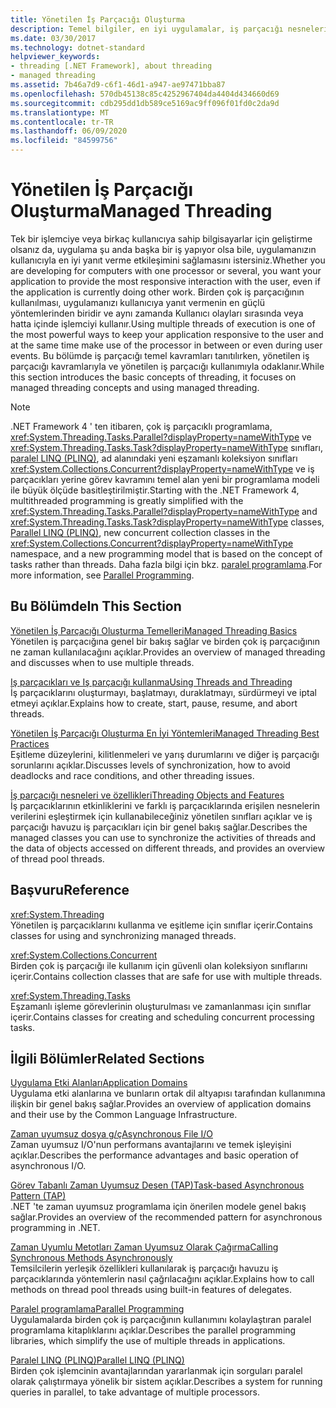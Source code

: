 ```yaml
---
title: Yönetilen İş Parçacığı Oluşturma
description: Temel bilgiler, en iyi uygulamalar, iş parçacığı nesneleri & özellikler, başvuru sayfaları & daha fazlasını kapsayan, .NET 'teki yönetilen iş parçacığı hakkındaki makalelerin bağlantılarını inceleyin.
ms.date: 03/30/2017
ms.technology: dotnet-standard
helpviewer_keywords:
- threading [.NET Framework], about threading
- managed threading
ms.assetid: 7b46a7d9-c6f1-46d1-a947-ae97471bba87
ms.openlocfilehash: 570db45138c85c4252967404da4404d434660d69
ms.sourcegitcommit: cdb295dd1db589ce5169ac9ff096f01fd0c2da9d
ms.translationtype: MT
ms.contentlocale: tr-TR
ms.lasthandoff: 06/09/2020
ms.locfileid: "84599756"
---
```

# <a name="managed-threading"></a><span data-ttu-id="73258-103">Yönetilen İş Parçacığı Oluşturma</span><span class="sxs-lookup"><span data-stu-id="73258-103">Managed Threading</span></span>
<span data-ttu-id="73258-104">Tek bir işlemciye veya birkaç kullanıcıya sahip bilgisayarlar için geliştirme olsanız da, uygulama şu anda başka bir iş yapıyor olsa bile, uygulamanızın kullanıcıyla en iyi yanıt verme etkileşimini sağlamasını istersiniz.</span><span class="sxs-lookup"><span data-stu-id="73258-104">Whether you are developing for computers with one processor or several, you want your application to provide the most responsive interaction with the user, even if the application is currently doing other work.</span></span> <span data-ttu-id="73258-105">Birden çok iş parçacığının kullanılması, uygulamanızı kullanıcıya yanıt vermenin en güçlü yöntemlerinden biridir ve aynı zamanda Kullanıcı olayları sırasında veya hatta içinde işlemciyi kullanır.</span><span class="sxs-lookup"><span data-stu-id="73258-105">Using multiple threads of execution is one of the most powerful ways to keep your application responsive to the user and at the same time make use of the processor in between or even during user events.</span></span> <span data-ttu-id="73258-106">Bu bölümde iş parçacığı temel kavramları tanıtılırken, yönetilen iş parçacığı kavramlarıyla ve yönetilen iş parçacığı kullanımıyla odaklanır.</span><span class="sxs-lookup"><span data-stu-id="73258-106">While this section introduces the basic concepts of threading, it focuses on managed threading concepts and using managed threading.</span></span>  
  
> [!NOTE]
> <span data-ttu-id="73258-107">.NET Framework 4 ' ten itibaren, çok iş parçacıklı programlama, <xref:System.Threading.Tasks.Parallel?displayProperty=nameWithType> ve <xref:System.Threading.Tasks.Task?displayProperty=nameWithType> sınıfları, [paralel LINQ (PLINQ)](../parallel-programming/introduction-to-plinq.md), ad alanındaki yeni eşzamanlı koleksiyon sınıfları <xref:System.Collections.Concurrent?displayProperty=nameWithType> ve iş parçacıkları yerine görev kavramını temel alan yeni bir programlama modeli ile büyük ölçüde basitleştirilmiştir.</span><span class="sxs-lookup"><span data-stu-id="73258-107">Starting with the .NET Framework 4, multithreaded programming is greatly simplified with the <xref:System.Threading.Tasks.Parallel?displayProperty=nameWithType> and <xref:System.Threading.Tasks.Task?displayProperty=nameWithType> classes, [Parallel LINQ (PLINQ)](../parallel-programming/introduction-to-plinq.md), new concurrent collection classes in the <xref:System.Collections.Concurrent?displayProperty=nameWithType> namespace, and a new programming model that is based on the concept of tasks rather than threads.</span></span> <span data-ttu-id="73258-108">Daha fazla bilgi için bkz. [paralel programlama](../parallel-programming/index.md).</span><span class="sxs-lookup"><span data-stu-id="73258-108">For more information, see [Parallel Programming](../parallel-programming/index.md).</span></span>  
  
## <a name="in-this-section"></a><span data-ttu-id="73258-109">Bu Bölümde</span><span class="sxs-lookup"><span data-stu-id="73258-109">In This Section</span></span>  
 [<span data-ttu-id="73258-110">Yönetilen İş Parçacığı Oluşturma Temelleri</span><span class="sxs-lookup"><span data-stu-id="73258-110">Managed Threading Basics</span></span>](managed-threading-basics.md)  
 <span data-ttu-id="73258-111">Yönetilen iş parçacığına genel bir bakış sağlar ve birden çok iş parçacığının ne zaman kullanılacağını açıklar.</span><span class="sxs-lookup"><span data-stu-id="73258-111">Provides an overview of managed threading and discusses when to use multiple threads.</span></span>  
  
 [<span data-ttu-id="73258-112">Iş parçacıkları ve Iş parçacığı kullanma</span><span class="sxs-lookup"><span data-stu-id="73258-112">Using Threads and Threading</span></span>](using-threads-and-threading.md)  
 <span data-ttu-id="73258-113">İş parçacıklarını oluşturmayı, başlatmayı, duraklatmayı, sürdürmeyi ve iptal etmeyi açıklar.</span><span class="sxs-lookup"><span data-stu-id="73258-113">Explains how to create, start, pause, resume, and abort threads.</span></span>  
  
 [<span data-ttu-id="73258-114">Yönetilen İş Parçacığı Oluşturma En İyi Yöntemleri</span><span class="sxs-lookup"><span data-stu-id="73258-114">Managed Threading Best Practices</span></span>](managed-threading-best-practices.md)  
 <span data-ttu-id="73258-115">Eşitleme düzeylerini, kilitlenmeleri ve yarış durumlarını ve diğer iş parçacığı sorunlarını açıklar.</span><span class="sxs-lookup"><span data-stu-id="73258-115">Discusses levels of synchronization, how to avoid deadlocks and race conditions, and other threading issues.</span></span>  
  
 [<span data-ttu-id="73258-116">İş parçacığı nesneleri ve özellikleri</span><span class="sxs-lookup"><span data-stu-id="73258-116">Threading Objects and Features</span></span>](threading-objects-and-features.md)  
 <span data-ttu-id="73258-117">İş parçacıklarının etkinliklerini ve farklı iş parçacıklarında erişilen nesnelerin verilerini eşleştirmek için kullanabileceğiniz yönetilen sınıfları açıklar ve iş parçacığı havuzu iş parçacıkları için bir genel bakış sağlar.</span><span class="sxs-lookup"><span data-stu-id="73258-117">Describes the managed classes you can use to synchronize the activities of threads and the data of objects accessed on different threads, and provides an overview of thread pool threads.</span></span>  
  
## <a name="reference"></a><span data-ttu-id="73258-118">Başvuru</span><span class="sxs-lookup"><span data-stu-id="73258-118">Reference</span></span>  
 <xref:System.Threading>  
 <span data-ttu-id="73258-119">Yönetilen iş parçacıklarını kullanma ve eşitleme için sınıflar içerir.</span><span class="sxs-lookup"><span data-stu-id="73258-119">Contains classes for using and synchronizing managed threads.</span></span>  
  
 <xref:System.Collections.Concurrent>  
 <span data-ttu-id="73258-120">Birden çok iş parçacığı ile kullanım için güvenli olan koleksiyon sınıflarını içerir.</span><span class="sxs-lookup"><span data-stu-id="73258-120">Contains collection classes that are safe for use with multiple threads.</span></span>  
  
 <xref:System.Threading.Tasks>  
 <span data-ttu-id="73258-121">Eşzamanlı işleme görevlerinin oluşturulması ve zamanlanması için sınıflar içerir.</span><span class="sxs-lookup"><span data-stu-id="73258-121">Contains classes for creating and scheduling concurrent processing tasks.</span></span>  
  
## <a name="related-sections"></a><span data-ttu-id="73258-122">İlgili Bölümler</span><span class="sxs-lookup"><span data-stu-id="73258-122">Related Sections</span></span>  
 [<span data-ttu-id="73258-123">Uygulama Etki Alanları</span><span class="sxs-lookup"><span data-stu-id="73258-123">Application Domains</span></span>](../../framework/app-domains/application-domains.md)  
 <span data-ttu-id="73258-124">Uygulama etki alanlarına ve bunların ortak dil altyapısı tarafından kullanımına ilişkin bir genel bakış sağlar.</span><span class="sxs-lookup"><span data-stu-id="73258-124">Provides an overview of application domains and their use by the Common Language Infrastructure.</span></span>  
  
 [<span data-ttu-id="73258-125">Zaman uyumsuz dosya g/ç</span><span class="sxs-lookup"><span data-stu-id="73258-125">Asynchronous File I/O</span></span>](../io/asynchronous-file-i-o.md)  
 <span data-ttu-id="73258-126">Zaman uyumsuz I/O'nun performans avantajlarını ve temek işleyişini açıklar.</span><span class="sxs-lookup"><span data-stu-id="73258-126">Describes the performance advantages and basic operation of asynchronous I/O.</span></span>  
  
 [<span data-ttu-id="73258-127">Görev Tabanlı Zaman Uyumsuz Desen (TAP)</span><span class="sxs-lookup"><span data-stu-id="73258-127">Task-based Asynchronous Pattern (TAP)</span></span>](../asynchronous-programming-patterns/task-based-asynchronous-pattern-tap.md)  
 <span data-ttu-id="73258-128">.NET 'te zaman uyumsuz programlama için önerilen modele genel bakış sağlar.</span><span class="sxs-lookup"><span data-stu-id="73258-128">Provides an overview of the recommended pattern for asynchronous programming in .NET.</span></span>  
  
 [<span data-ttu-id="73258-129">Zaman Uyumlu Metotları Zaman Uyumsuz Olarak Çağırma</span><span class="sxs-lookup"><span data-stu-id="73258-129">Calling Synchronous Methods Asynchronously</span></span>](../asynchronous-programming-patterns/calling-synchronous-methods-asynchronously.md)  
 <span data-ttu-id="73258-130">Temsilcilerin yerleşik özellikleri kullanılarak iş parçacığı havuzu iş parçacıklarında yöntemlerin nasıl çağrılacağını açıklar.</span><span class="sxs-lookup"><span data-stu-id="73258-130">Explains how to call methods on thread pool threads using built-in features of delegates.</span></span>  
  
 [<span data-ttu-id="73258-131">Paralel programlama</span><span class="sxs-lookup"><span data-stu-id="73258-131">Parallel Programming</span></span>](../parallel-programming/index.md)  
 <span data-ttu-id="73258-132">Uygulamalarda birden çok iş parçacığının kullanımını kolaylaştıran paralel programlama kitaplıklarını açıklar.</span><span class="sxs-lookup"><span data-stu-id="73258-132">Describes the parallel programming libraries, which simplify the use of multiple threads in applications.</span></span>  
  
 [<span data-ttu-id="73258-133">Paralel LINQ (PLINQ)</span><span class="sxs-lookup"><span data-stu-id="73258-133">Parallel LINQ (PLINQ)</span></span>](../parallel-programming/introduction-to-plinq.md)  
 <span data-ttu-id="73258-134">Birden çok işlemcinin avantajlarından yararlanmak için sorguları paralel olarak çalıştırmaya yönelik bir sistem açıklar.</span><span class="sxs-lookup"><span data-stu-id="73258-134">Describes a system for running queries in parallel, to take advantage of multiple processors.</span></span>
